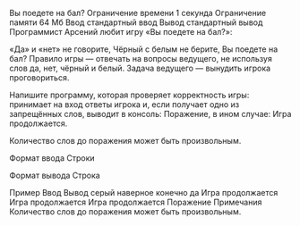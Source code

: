 Вы поедете на бал?
Ограничение времени	1 секунда
Ограничение памяти	64 Мб
Ввод	стандартный ввод
Вывод	стандартный вывод
Программист Арсений любит игру «Вы поедете на бал?»:

«Да» и «нет» не говорите,
Чёрный с белым не берите,
Вы поедете на бал?
Правило игры — отвечать на вопросы ведущего, не используя слов да, нет, чёрный и белый. Задача ведущего — вынудить игрока проговориться.

Напишите программу, которая проверяет корректность игры: принимает на вход ответы игрока и, если получает одно из запрещённых слов, выводит в консоль: Поражение, в ином случае: Игра продолжается.

Количество слов до поражения может быть произвольным.

Формат ввода
Строки

Формат вывода
Строка

Пример
Ввод	Вывод
серый
наверное
конечно
да
Игра продолжается
Игра продолжается
Игра продолжается
Поражение
Примечания
Количество слов до поражения может быть произвольным.